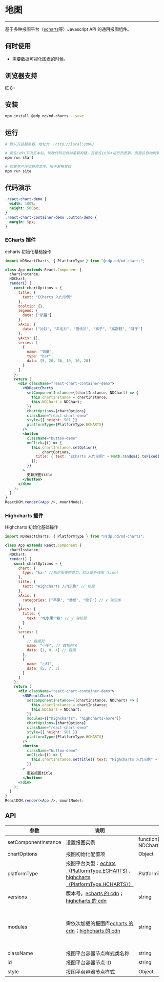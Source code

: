 # 地图

---

基于多种报图平台（[echarts](http://echarts.baidu.com/)等）Javascript API 的通用报图组件。

## 何时使用

- 需要数据可视化图表的时候。

## 浏览器支持

IE 8+

## 安装

```bash
npm install @sdp.nd/nd-charts --save
```

## 运行

```bash
# 默认开启服务器，地址为 ：http://local:8000/

# 能在ie9+下浏览本站，修改代码后自动重新构建，且能在ie10+运行热更新，页面会自动刷新
npm run start

# 构建生产环境静态文件，用于发布文档
npm run site
```

## 代码演示

```css
.react-chart-demo {
  width: 100%;
  height: 500px;
}
.react-chart-container-demo .button-demo {
  margin: 5px;
}
```

### ECharts 插件

echarts 初始化基础操作

```jsx
import NDReactCharts, { PlatformType } from "@sdp.nd/nd-charts";

class App extends React.Component {
  chartInstance;
  NDChart;
  render() {
    const chartOptions = {
      title: {
        text: "ECharts 入门示例"
      },
      tooltip: {},
      legend: {
        data: ["销量"]
      },
      xAxis: {
        data: ["衬衫", "羊毛衫", "雪纺衫", "裤子", "高跟鞋", "袜子"]
      },
      yAxis: {},
      series: [
        {
          name: "销量",
          type: "bar",
          data: [5, 20, 36, 10, 10, 20]
        }
      ]
    };
    return (
      <div className="react-chart-container-demo">
        <NDReactCharts
          setComponentInstance={(chartInstance, NDChart) => {
            this.chartInstance = chartInstance;
            this.NDChart = NDChart;
          }}
          chartOptions={chartOptions}
          className="react-chart-demo"
          style={{ height: 501 }}
          platformType={PlatformType.ECHARTS}
        />
        <button
          className="button-demo"
          onClick={() => {
            this.chartInstance.setOption({
              ...chartOptions,
              title: { text: "ECharts 入门示例" + Math.random().toFixed(2) }
            });
          }}
        >
          更新报图title
        </button>
      </div>
    );
  }
}
ReactDOM.render(<App />, mountNode);
```

### Highcharts 插件

Highcharts 初始化基础操作

```jsx
import NDReactCharts, { PlatformType } from "@sdp.nd/nd-charts";

class App extends React.Component {
  chartInstance;
  NDChart;
  render() {
    const chartOptions = {
      chart: {
        type: "bar" //指定图表的类型，默认是折线图（line）
      },
      title: {
        text: "Highcharts 入门示例" // 标题
      },
      xAxis: {
        categories: ["苹果", "香蕉", "橙子"] // x 轴分类
      },
      yAxis: {
        title: {
          text: "吃水果个数" // y 轴标题
        }
      },
      series: [
        {
          // 数据列
          name: "小明", // 数据列名
          data: [1, 0, 4] // 数据
        },
        {
          name: "小红",
          data: [5, 7, 3]
        }
      ]
    };
    return (
      <div className="react-chart-container-demo">
        <NDReactCharts
          setComponentInstance={(chartInstance, NDChart) => {
            this.chartInstance = chartInstance;
            this.NDChart = NDChart;
          }}
          modules={["highcharts", "highcharts-more"]}
          chartOptions={chartOptions}
          className="react-chart-demo"
          style={{ height: 501 }}
          platformType={PlatformType.HCHARTS}
        />
        <button
          className="button-demo"
          onClick={() => {
            this.chartInstance.setTitle({ text: "Highcharts 入门示例" + Math.random().toFixed(2) });
          }}
        >
          更新报图title
        </button>
      </div>
    );
  }
}
ReactDOM.render(<App />, mountNode);
```

## API

| 参数                 | 说明                                                                                                                                                                                                                                                                                 | 类型                             | 默认值                              |
| -------------------- | ------------------------------------------------------------------------------------------------------------------------------------------------------------------------------------------------------------------------------------------------------------------------------------ | -------------------------------- | ----------------------------------- |
| setComponentInstance | 设置报图实例                                                                                                                                                                                                                                                                         | function(chartInstance, NDChart) | -                                   |
| chartOptions         | 报图初始化配置项                                                                                                                                                                                                                                                                     | Object                           | -                                   |
| platformType         | 报图平台类型：[echats（PlatformType.ECHARTS）](http://echarts.baidu.com/)，[highcharts（PlatformType.HCHARTS））](https://www.hcharts.cn/)                                                                                                                                           | PlatformType                     | PlatformType.ECHARTS                |
| versions             | 版本号。[echarts 的 cdn](http://www.bootcdn.cn/echarts/)；[highcharts 的 cdn](http://www.bootcdn.cn/highcharts/)                                                                                                                                                                     | string                           | echarts:'4.0.2'；highcharts:'6.0.2' |
| modules              | 需依次加载的报图库[echarts 的 cdn](http://www.bootcdn.cn/echarts/)；[highcharts 的 cdn](http://www.bootcdn.cn/highcharts/) | string                           | echarts:["echarts.min"]；highcharts:["highcharts","js/modules/oldie"] （其中"js/modules/oldie"为 highcharts 在 ie8 下默认加载的库）                                 |
| className            | 报图平台容器节点样式类名称                                                                                                                                                                                                                                                           | string                           | -                                   |
| id                   | 报图平台容器节点 ID                                                                                                                                                                                                                                                                  | string                           | -                                   |
| style                | 报图平台容器节点样式                                                                                                                                                                                                                                                                 | Object                           | -                                   |
